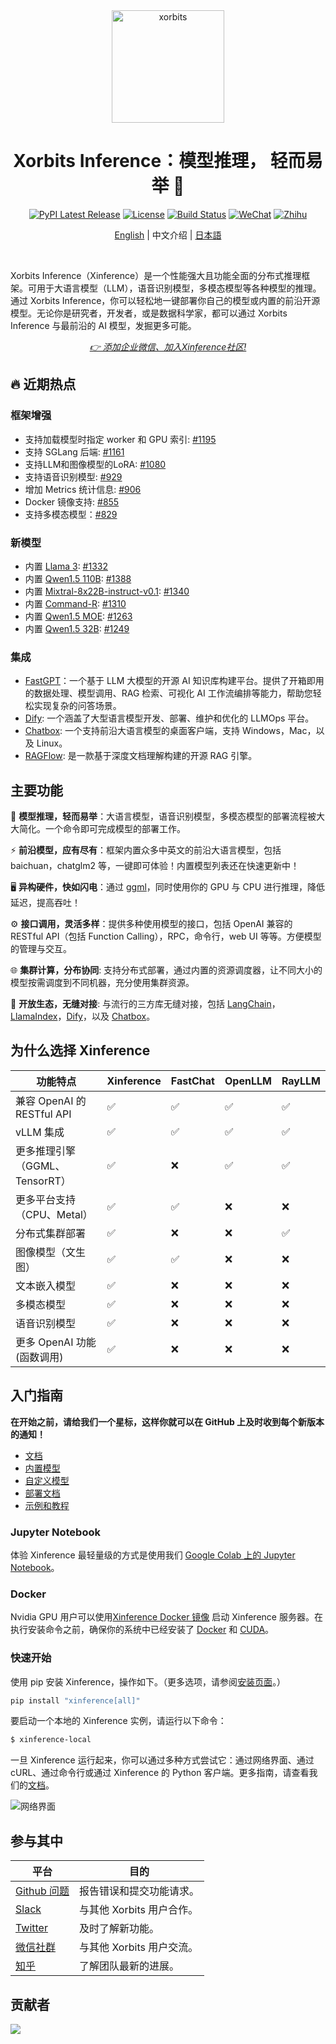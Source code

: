 <div align="center">
<img src="./assets/xorbits-logo.png" width="180px" alt="xorbits" />

# Xorbits Inference：模型推理， 轻而易举 🤖

[![PyPI Latest Release](https://img.shields.io/pypi/v/xinference.svg?style=for-the-badge)](https://pypi.org/project/xinference/)
[![License](https://img.shields.io/pypi/l/xinference.svg?style=for-the-badge)](https://github.com/xorbitsai/inference/blob/main/LICENSE)
[![Build Status](https://img.shields.io/github/actions/workflow/status/xorbitsai/inference/python.yaml?branch=main&style=for-the-badge&label=GITHUB%20ACTIONS&logo=github)](https://actions-badge.atrox.dev/xorbitsai/inference/goto?ref=main)
[![WeChat](https://img.shields.io/badge/添加微信小助手-07C160?style=for-the-badge&logo=wechat&logoColor=white)](https://xorbits.cn/assets/images/wechat_work_qr.png)
[![Zhihu](https://img.shields.io/static/v1?style=for-the-badge&message=未来速度&color=0084FF&logo=Zhihu&logoColor=FFFFFF&label=)](https://www.zhihu.com/org/xorbits)

[English](README.md) | 中文介绍 | [日本語](README_ja_JP.md)
</div>
<br />


Xorbits Inference（Xinference）是一个性能强大且功能全面的分布式推理框架。可用于大语言模型（LLM），语音识别模型，多模态模型等各种模型的推理。通过 Xorbits Inference，你可以轻松地一键部署你自己的模型或内置的前沿开源模型。无论你是研究者，开发者，或是数据科学家，都可以通过 Xorbits Inference 与最前沿的 AI 模型，发掘更多可能。


<div align="center">
<i><a href="https://xorbits.cn/assets/images/wechat_work_qr.png">👉 添加企业微信、加入Xinference社区!</a></i>
</div>

## 🔥 近期热点
### 框架增强
- 支持加载模型时指定 worker 和 GPU 索引: [#1195](https://github.com/xorbitsai/inference/pull/1195)
- 支持 SGLang 后端: [#1161](https://github.com/xorbitsai/inference/pull/1161)
- 支持LLM和图像模型的LoRA: [#1080](https://github.com/xorbitsai/inference/pull/1080)
- 支持语音识别模型: [#929](https://github.com/xorbitsai/inference/pull/929)
- 增加 Metrics 统计信息: [#906](https://github.com/xorbitsai/inference/pull/906)
- Docker 镜像支持: [#855](https://github.com/xorbitsai/inference/pull/855)
- 支持多模态模型：[#829](https://github.com/xorbitsai/inference/pull/829)
### 新模型
- 内置 [Llama 3](https://github.com/meta-llama/llama3): [#1332](https://github.com/xorbitsai/inference/pull/1332)
- 内置 [Qwen1.5 110B](https://huggingface.co/Qwen/Qwen1.5-110B-Chat): [#1388](https://github.com/xorbitsai/inference/pull/1388)
- 内置 [Mixtral-8x22B-instruct-v0.1](https://huggingface.co/mistralai/Mixtral-8x22B-Instruct-v0.1): [#1340](https://github.com/xorbitsai/inference/pull/1340)
- 内置 [Command-R](https://huggingface.co/CohereForAI/c4ai-command-r-v01): [#1310](https://github.com/xorbitsai/inference/pull/1310)
- 内置 [Qwen1.5 MOE](https://huggingface.co/Qwen/Qwen1.5-MoE-A2.7B-Chat): [#1263](https://github.com/xorbitsai/inference/pull/1263)
- 内置 [Qwen1.5 32B](https://huggingface.co/Qwen/Qwen1.5-32B-Chat): [#1249](https://github.com/xorbitsai/inference/pull/1249)
### 集成
- [FastGPT](https://doc.fastai.site/docs/development/custom-models/xinference/)：一个基于 LLM 大模型的开源 AI 知识库构建平台。提供了开箱即用的数据处理、模型调用、RAG 检索、可视化 AI 工作流编排等能力，帮助您轻松实现复杂的问答场景。
- [Dify](https://docs.dify.ai/advanced/model-configuration/xinference): 一个涵盖了大型语言模型开发、部署、维护和优化的 LLMOps 平台。
- [Chatbox](https://chatboxai.app/): 一个支持前沿大语言模型的桌面客户端，支持 Windows，Mac，以及 Linux。
- [RAGFlow](https://github.com/infiniflow/ragflow): 是一款基于深度文档理解构建的开源 RAG 引擎。

## 主要功能
🌟 **模型推理，轻而易举**：大语言模型，语音识别模型，多模态模型的部署流程被大大简化。一个命令即可完成模型的部署工作。 

⚡️ **前沿模型，应有尽有**：框架内置众多中英文的前沿大语言模型，包括 baichuan，chatglm2 等，一键即可体验！内置模型列表还在快速更新中！

🖥 **异构硬件，快如闪电**：通过 [ggml](https://github.com/ggerganov/ggml)，同时使用你的 GPU 与 CPU 进行推理，降低延迟，提高吞吐！

⚙️ **接口调用，灵活多样**：提供多种使用模型的接口，包括 OpenAI 兼容的 RESTful API（包括 Function Calling），RPC，命令行，web UI 等等。方便模型的管理与交互。

🌐 **集群计算，分布协同**: 支持分布式部署，通过内置的资源调度器，让不同大小的模型按需调度到不同机器，充分使用集群资源。

🔌 **开放生态，无缝对接**: 与流行的三方库无缝对接，包括 [LangChain](https://python.langchain.com/docs/integrations/providers/xinference)，[LlamaIndex](https://gpt-index.readthedocs.io/en/stable/examples/llm/XinferenceLocalDeployment.html#i-run-pip-install-xinference-all-in-a-terminal-window)，[Dify](https://docs.dify.ai/advanced/model-configuration/xinference)，以及 [Chatbox](https://chatboxai.app/)。

## 为什么选择 Xinference
| 功能特点                    | Xinference | FastChat | OpenLLM | RayLLM |
|-------------------------|------------|----------|---------|--------|
| 兼容 OpenAI 的 RESTful API | ✅ | ✅ | ✅ | ✅ |
| vLLM 集成                 | ✅ | ✅ | ✅ | ✅ |
| 更多推理引擎（GGML、TensorRT）   | ✅ | ❌ | ✅ | ✅ |
| 更多平台支持（CPU、Metal）       | ✅ | ✅ | ❌ | ❌ |
| 分布式集群部署                 | ✅ | ❌ | ❌ | ✅ |
| 图像模型（文生图）               | ✅ | ✅ | ❌ | ❌ |
| 文本嵌入模型                  | ✅ | ❌ | ❌ | ❌ |
| 多模态模型                   | ✅ | ❌ | ❌ | ❌ |
| 语音识别模型                  | ✅ | ❌ | ❌ | ❌ |
| 更多 OpenAI 功能 (函数调用)     | ✅ | ❌ | ❌ | ❌ |


## 入门指南

**在开始之前，请给我们一个星标，这样你就可以在 GitHub 上及时收到每个新版本的通知！**

* [文档](https://inference.readthedocs.io/zh-cn/latest/index.html)
* [内置模型](https://inference.readthedocs.io/zh-cn/latest/models/builtin/index.html)
* [自定义模型](https://inference.readthedocs.io/zh-cn/latest/models/custom.html)
* [部署文档](https://inference.readthedocs.io/zh-cn/latest/getting_started/using_xinference.html)
* [示例和教程](https://inference.readthedocs.io/zh-cn/latest/examples/index.html)

### Jupyter Notebook

体验 Xinference 最轻量级的方式是使用我们 [Google Colab 上的 Jupyter Notebook](https://colab.research.google.com/github/xorbitsai/inference/blob/main/examples/Xinference_Quick_Start.ipynb)。

### Docker

Nvidia GPU 用户可以使用[Xinference Docker 镜像](https://inference.readthedocs.io/zh-cn/latest/getting_started/using_docker_image.html) 启动 Xinference 服务器。在执行安装命令之前，确保你的系统中已经安装了 [Docker](https://docs.docker.com/get-docker/) 和 [CUDA](https://developer.nvidia.com/cuda-downloads)。

### 快速开始

使用 pip 安装 Xinference，操作如下。（更多选项，请参阅[安装页面](https://inference.readthedocs.io/zh-cn/latest/getting_started/installation.html)。）

```bash
pip install "xinference[all]"
```

要启动一个本地的 Xinference 实例，请运行以下命令：

```bash
$ xinference-local
```

一旦 Xinference 运行起来，你可以通过多种方式尝试它：通过网络界面、通过 cURL、通过命令行或通过 Xinference 的 Python 客户端。更多指南，请查看我们的[文档](https://inference.readthedocs.io/zh-cn/latest/getting_started/using_xinference.html#run-xinference-locally)。

![网络界面](assets/screenshot.png)

## 参与其中

| 平台                                                                                          | 目的                                              |
|------------------------------------------------------------------------------------------------|--------------------------------------------------|
| [Github 问题](https://github.com/xorbitsai/inference/issues)                                  | 报告错误和提交功能请求。                          |
| [Slack](https://join.slack.com/t/xorbitsio/shared_invite/zt-1o3z9ucdh-RbfhbPVpx7prOVdM1CAuxg)   | 与其他 Xorbits 用户合作。                          |
| [Twitter](https://twitter.com/xorbitsio)                                                     | 及时了解新功能。                                  |
| [微信社群](https://xorbits.cn/assets/images/wechat_work_qr.png)                                     | 与其他 Xorbits 用户交流。                         |
| [知乎](https://zhihu.com/org/xorbits)                                                         | 了解团队最新的进展。                                  |

## 贡献者

<a href="https://github.com/xorbitsai/inference/graphs/contributors">
  <img src="https://contrib.rocks/image?repo=xorbitsai/inference" />
</a>